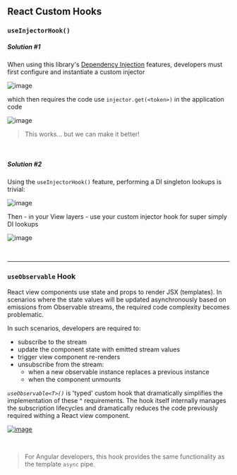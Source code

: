 ## React Custom Hooks

### `useInjectorHook()`

##### Solution #1

When using this library's [Dependency Injection](../di/README.md) features, developers must first configure and instantiate a custom injector

![image](https://cdn-images-1.medium.com/max/1600/0*Eh3cUl1ZGH1JNo2J.png)

which then requires the code use `injector.get(<token>)` in the application code

![image](https://cdn-images-1.medium.com/max/1600/0*8RxFA4TCQT7YnNEq.png)

> This works... but we can make it better!

<br/>

##### Solution #2

Using the `useInjectorHook()` feature, performing a DI singleton lookups is trivial:

![image](https://cdn-images-1.medium.com/max/1600/1*S07nQz971o_9_xgP89p_yg.png)

Then - in your View layers - use your custom injector hook for super simply DI lookups

![image](https://cdn-images-1.medium.com/max/1600/1*eTzfEeMKVB-kU3qLTsjUKg.png)

<br/>

----

### `useObservable` Hook

React view components use state and props to render JSX (templates). In scenarios where the state values will be updated asynchronously based on emissions from Observable streams, the required code complexity becomes problematic.

In such scenarios, developers are required to:

- subscribe to the stream
- update the component state with emitted stream values
- trigger view component re-renders
- unsubscribe from the stream:
  - when a new observable instance replaces a previous instance
  - when the component unmounts

_`useObservable<T>()`_ is 'typed' custom hook that dramatically simplifies the implementation of these ^ requirements. The hook itself internally manages the subscription lifecycles and dramatically reduces the code previously required withing a React view component.

[![image](https://user-images.githubusercontent.com/210413/67902428-2724b180-fb37-11e9-9904-558952d2cf66.png)
](https://github.com/Mindspace/react-workshop/blob/finish/rxjs/apps/starter/src/app/ui/contacts/contacts-list.tsx#L41-L55)

<br/>

> For Angular developers, this hook provides the same functionality as the template `async` pipe.